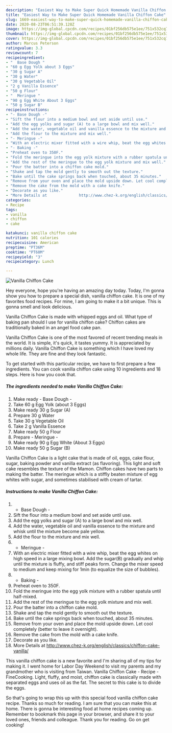 ```yaml
---
description: "Easiest Way to Make Super Quick Homemade Vanilla Chiffon Cake"
title: "Easiest Way to Make Super Quick Homemade Vanilla Chiffon Cake"
slug: 1669-easiest-way-to-make-super-quick-homemade-vanilla-chiffon-cake
date: 2020-08-23T06:51:39.128Z
image: https://img-global.cpcdn.com/recipes/01bf256db575e1ee/751x532cq70/vanilla-chiffon-cake-recipe-main-photo.jpg
thumbnail: https://img-global.cpcdn.com/recipes/01bf256db575e1ee/751x532cq70/vanilla-chiffon-cake-recipe-main-photo.jpg
cover: https://img-global.cpcdn.com/recipes/01bf256db575e1ee/751x532cq70/vanilla-chiffon-cake-recipe-main-photo.jpg
author: Marcus Peterson
ratingvalue: 3.3
reviewcount: 7
recipeingredient:
- "  Base Dough "
- "60 g Egg Yolk about 3 Eggs"
- "30 g Sugar A"
- "30 g Water"
- "30 g Vegetable Oil"
- "2 g Vanilla Essence"
- "50 g Flour"
- "  Meringue "
- "90 g Egg White About 3 Eggs"
- "50 g Sugar B"
recipeinstructions:
- "- Base Dough -"
- "Sift the flour into a medium bowl and set aside until use."
- "Add the egg yolks and sugar (A) to a large bowl and mix well."
- "Add the water, vegetable oil and vanilla essence to the mixture and whisk until the mixture become pale yellow."
- "Add the flour to the mixture and mix well."
- "- Meringue -"
- "With an electric mixer fitted with a wire whip, beat the egg whites on high speed in a large mixing bowl. Add the sugar(B) gradually and whip until the mixture is fluffy, and stiff peaks form. Change the mixer speed to medium and keep mixing for 1min (to equalize the size of bubbles)."
- "- Baking -"
- "Preheat oven to 350F."
- "Fold the meringue into the egg yolk mixture with a rubber spatula until half-mixed."
- "Add the rest of the meringue to the egg yolk mixture and mix well."
- "Pour the batter into a chiffon cake mold."
- "Shake and tap the mold gently to smooth out the texture."
- "Bake until the cake springs back when touched, about 35 minutes."
- "Remove from your oven and place the mold upside down. Let cool completely (better to leave it overnight)."
- "Remove the cake from the mold with a cake knife."
- "Decorate as you like."
- "More Details at              http://www.chez-k.org/english/classics/chiffon-cake-vanilla/"
categories:
- Recipe
tags:
- vanilla
- chiffon
- cake

katakunci: vanilla chiffon cake 
nutrition: 101 calories
recipecuisine: American
preptime: "PT36M"
cooktime: "PT60M"
recipeyield: "3"
recipecategory: Lunch

---
```



![Vanilla Chiffon Cake](https://img-global.cpcdn.com/recipes/01bf256db575e1ee/751x532cq70/vanilla-chiffon-cake-recipe-main-photo.jpg)

Hey everyone, hope you're having an amazing day today. Today, I'm gonna show you how to prepare a special dish, vanilla chiffon cake. It is one of my favorites food recipes. For mine, I am going to make it a bit unique. This is gonna smell and look delicious.

Vanilla Chiffon Cake is made with whipped eggs and oil. What type of baking pan should I use for vanilla chiffon cake? Chiffon cakes are traditionally baked in an angel food cake pan.

Vanilla Chiffon Cake is one of the most favored of recent trending meals in the world. It is simple, it's quick, it tastes yummy. It is appreciated by millions daily. Vanilla Chiffon Cake is something which I have loved my whole life. They are fine and they look fantastic.


To get started with this particular recipe, we have to first prepare a few ingredients. You can cook vanilla chiffon cake using 10 ingredients and 18 steps. Here is how you cook that.

<!--inarticleads1-->

##### The ingredients needed to make Vanilla Chiffon Cake:

1. Make ready  - Base Dough -
1. Take 60 g Egg Yolk (about 3 Eggs)
1. Make ready 30 g Sugar (A)
1. Prepare 30 g Water
1. Take 30 g Vegetable Oil
1. Take 2 g Vanilla Essence
1. Make ready 50 g Flour
1. Prepare  - Meringue -
1. Make ready 90 g Egg White (About 3 Eggs)
1. Make ready 50 g Sugar (B)


Vanilla Chiffon Cake is a light cake that is made of oil, eggs, cake flour, sugar, baking powder and vanilla extract (as flavoring). This light and soft cake resembles the texture of the Mamon. Chiffon cakes have two parts to making the batter. The meringue which is a stiffly beaten mixture of egg whites with sugar, and sometimes stabilised with cream of tartar. 

<!--inarticleads2-->

##### Instructions to make Vanilla Chiffon Cake:

1. - Base Dough -
1. Sift the flour into a medium bowl and set aside until use.
1. Add the egg yolks and sugar (A) to a large bowl and mix well.
1. Add the water, vegetable oil and vanilla essence to the mixture and whisk until the mixture become pale yellow.
1. Add the flour to the mixture and mix well.
1. - Meringue -
1. With an electric mixer fitted with a wire whip, beat the egg whites on high speed in a large mixing bowl. Add the sugar(B) gradually and whip until the mixture is fluffy, and stiff peaks form. Change the mixer speed to medium and keep mixing for 1min (to equalize the size of bubbles).
1. - Baking -
1. Preheat oven to 350F.
1. Fold the meringue into the egg yolk mixture with a rubber spatula until half-mixed.
1. Add the rest of the meringue to the egg yolk mixture and mix well.
1. Pour the batter into a chiffon cake mold.
1. Shake and tap the mold gently to smooth out the texture.
1. Bake until the cake springs back when touched, about 35 minutes.
1. Remove from your oven and place the mold upside down. Let cool completely (better to leave it overnight).
1. Remove the cake from the mold with a cake knife.
1. Decorate as you like.
1. More Details at              http://www.chez-k.org/english/classics/chiffon-cake-vanilla/


This vanilla chiffon cake is a new favorite and I&#39;m sharing all of my tips for making it. I went home for Labor Day Weekend to visit my parents and my grandmother who is visiting from Taiwan. Vanilla Chiffon Cake - Recipe - FineCooking. Light, fluffy, and moist, chiffon cake is classically made with separated eggs and uses oil as the fat. The secret to this cake is to divide the eggs. 

So that's going to wrap this up with this special food vanilla chiffon cake recipe. Thanks so much for reading. I am sure that you can make this at home. There is gonna be interesting food at home recipes coming up. Remember to bookmark this page in your browser, and share it to your loved ones, friends and colleague. Thank you for reading. Go on get cooking!
